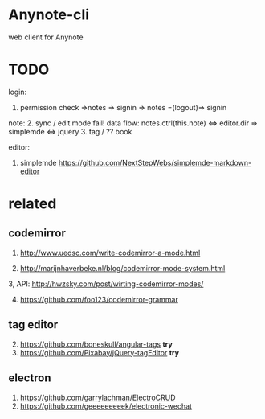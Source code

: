 # Anynote-cli
web client for Anynote

# TODO

login:
1. permission check 
=>notes => signin => notes =(logout)=> signin

note:
2. sync / edit mode fail!
data flow: notes.ctrl(this.note) <=> editor.dir => simplemde <=> jquery
3. tag / ?? book

editor:

1. simplemde
https://github.com/NextStepWebs/simplemde-markdown-editor

# related

## codemirror

1. http://www.uedsc.com/write-codemirror-a-mode.html

2. http://marijnhaverbeke.nl/blog/codemirror-mode-system.html

3, API: http://hwzsky.com/post/wirting-codemirror-modes/

4. https://github.com/foo123/codemirror-grammar

## tag editor

2. https://github.com/boneskull/angular-tags **try**
4. https://github.com/Pixabay/jQuery-tagEditor **try**

## electron

1. https://github.com/garrylachman/ElectroCRUD
2. https://github.com/geeeeeeeeek/electronic-wechat
